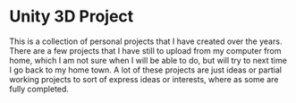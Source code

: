 # Unity 3D Project
This is a collection of personal projects that I have created over the years. There are a few projects that I have still to upload from my computer from home, which I am not sure when I will be able to do, but will try to next time I go back to my home town. A lot of these projects are just ideas or partial working projects to sort of express ideas or interests, where as some are fully completed. 

